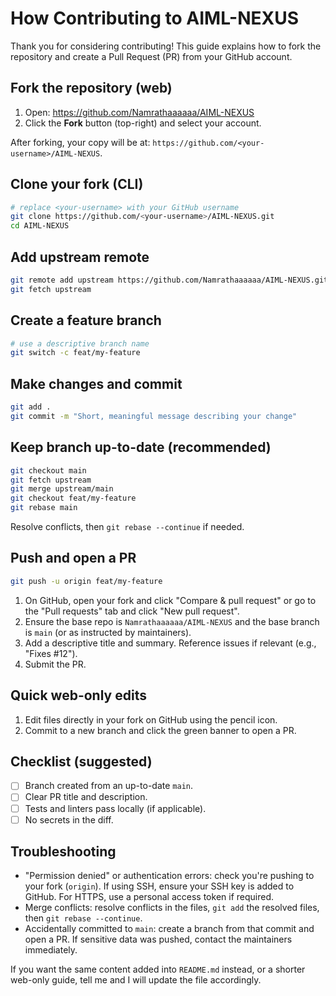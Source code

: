 # How Contributing to AIML-NEXUS

Thank you for considering contributing! This guide explains how to fork the repository and create a Pull Request (PR) from your GitHub account.

## Fork the repository (web)

1. Open: https://github.com/Namrathaaaaaa/AIML-NEXUS
2. Click the **Fork** button (top-right) and select your account.

After forking, your copy will be at: `https://github.com/<your-username>/AIML-NEXUS`.

## Clone your fork (CLI)

```bash
# replace <your-username> with your GitHub username
git clone https://github.com/<your-username>/AIML-NEXUS.git
cd AIML-NEXUS
```

## Add upstream remote

```bash
git remote add upstream https://github.com/Namrathaaaaaa/AIML-NEXUS.git
git fetch upstream
```

## Create a feature branch

```bash
# use a descriptive branch name
git switch -c feat/my-feature
```

## Make changes and commit

```bash
git add .
git commit -m "Short, meaningful message describing your change"
```

## Keep branch up-to-date (recommended)

```bash
git checkout main
git fetch upstream
git merge upstream/main
git checkout feat/my-feature
git rebase main
```

Resolve conflicts, then `git rebase --continue` if needed.

## Push and open a PR

```bash
git push -u origin feat/my-feature
```

1. On GitHub, open your fork and click "Compare & pull request" or go to the "Pull requests" tab and click "New pull request".
2. Ensure the base repo is `Namrathaaaaaa/AIML-NEXUS` and the base branch is `main` (or as instructed by maintainers).
3. Add a descriptive title and summary. Reference issues if relevant (e.g., "Fixes #12").
4. Submit the PR.

## Quick web-only edits

1. Edit files directly in your fork on GitHub using the pencil icon.
2. Commit to a new branch and click the green banner to open a PR.

## Checklist (suggested)

- [ ] Branch created from an up-to-date `main`.
- [ ] Clear PR title and description.
- [ ] Tests and linters pass locally (if applicable).
- [ ] No secrets in the diff.

## Troubleshooting

- "Permission denied" or authentication errors: check you're pushing to your fork (`origin`). If using SSH, ensure your SSH key is added to GitHub. For HTTPS, use a personal access token if required.
- Merge conflicts: resolve conflicts in the files, `git add` the resolved files, then `git rebase --continue`.
- Accidentally committed to `main`: create a branch from that commit and open a PR. If sensitive data was pushed, contact the maintainers immediately.

If you want the same content added into `README.md` instead, or a shorter web-only guide, tell me and I will update the file accordingly.
